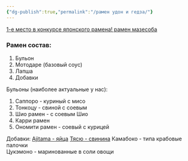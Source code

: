 ```yaml
---
{"dg-publish":true,"permalink":"/рамен удон и гедза/"}
---
```



[1-е место в конкурсе японского рамена! рамен мазесоба](https://www.youtube.com/watch?v=m_NEn3pbntI&t=836s)
### Рамен состав:
1. Бульон 
2. Мотодаре (базовый соус)
3. Лапша 
4. Добавки

Бульоны (наиболее актуальные у нас): 
1. Саппоро - куриный с мисо 
2. Тонкоцу  - свиной с соевым 
3. Шио рамен - с соевым Шио
4. Карри рамен
5. Ономити рамен - соевый с курицей

Добавки: 
[Ajitama - яйца](https://www.youtube.com/shorts/b__Olcc1fiQ)
[Тясю - свинина](https://www.istoma.com/recipes/show/svinaya_lopatka_s_nitritnoy_solju/)
Камабоко - типа крабовые палочки  
Цукэмоно - маринованные в соли овощи  
